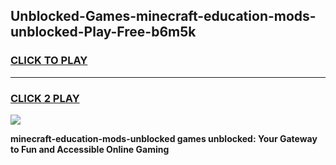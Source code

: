 
## Unblocked-Games-minecraft-education-mods-unblocked-Play-Free-b6m5k
<h3>
<a href="https://premium76.site?title=minecraft-education-mods-unblocked&ref=10A">CLICK TO PLAY</a></h3>
<hr>

<h3>
<a href="https://premium76.site?title=minecraft-education-mods-unblocked&ref=10A">CLICK 2 PLAY</a>
  
</h3>

<a href="https://premium76.site?title=minecraft-education-mods-unblocked&ref=10A"><img src="https://clearcache.store/games.png"></a>


**minecraft-education-mods-unblocked games unblocked: Your Gateway to Fun and Accessible Online Gaming**
